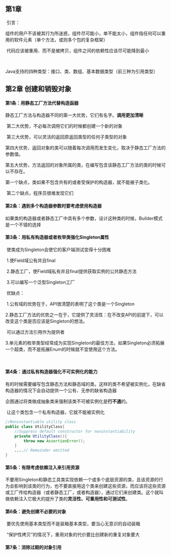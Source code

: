 ## 第1章

​		引言：

​			组件的用户不该被其行为所迷惑，组件尽可能小，单不能太小，组件指任何可以重用的软件元素（单个方法，或则多个包的复杂框架）

​		代码应该被重用、而不是被拷贝，组件之间的依赖性应该尽可能降到最小

​		

​		Java支持的四种类型：接口、类、数组、基本数据类型（前三种为引用类型）



## 第2章 创建和销毁对象

#### 	第1条：用静态工厂方法代替构造函器

​		静态工厂方法与构造器不同的第一大优势，它们有名字。**调用更加清晰**

​		第二大优势，不必每次调用它们的时候都创建一个新的对象

​		第三大优势，可以灵活的返回原返回类型的任何子类型的对象

​		第四大优势，返回对象的类可以随着每次调用而发生变化，取决于静态工厂方法的参数值。

​		第五大优势，方法返回的对象所属的类，在编写包含该静态工厂方法的类的时候可以不存在。

​		第一个缺点，类如果不包含共有的或者受保护的构造器，就不能被子类化。

​		第二个缺点，程序员很难发现它们



#### 第2条：遇到多个构造器参数时要考虑使用构造器

​		如果类的构造器或者静态工厂中具有多个参数，设计这种类的时候，Builder模式是一个不错的选择



#### 第3条：用私有构造器或者枚举类强化Singleton属性

​		使类成为Singleton会使它的客户端测试变得十分困难

​		1.使Field域公有并且final

​		2.静态工厂，使Field域私有并且final提供获取实例的公共静态方法

​		3.可以编写一个泛型Singleton工厂

​		优缺点：

​		1.公有域的优势在于，API很清楚的表明了这个类是一个Singleton

​		2.静态工厂方法的优势之一在于，它提供了灵活性：在不改变API的前提下，可以改变这个类是否应该是Singleton的想法。

​			可以通过方法引用作为提供者

​		3.单元素的枚举类型经常成为实现Singleton的最佳方法，如果Singleton必须拓展一个超类，而不是拓展Enum的时候就不宜使用这个方法。

​		

#### 第4条：通过私有构造器强化不可实例化的能力

​		有的时候需要编写包含静态方法和静态域的类。这样的类不希望被实例化，在缺省构造器的情况下会自动提供一个公有、无参的缺省构造器

​		企图通过将类做成抽象类来强制该类不可被实例化是**行不通**的。

​		让这个类包含一个私有构造器，它就不能被实例化

~~~java
//Noninstantiable utility class
public class UtilityClass{
    //Suppress default constructor for noninstantiability
    private UtilityClass(){
        throw new AssertionError();
    }
 	....// Remainder omitted
}
~~~



#### 第5条：有限考虑依赖注入来引用资源

​		不要用Singleton和静态工具类实现依赖一个或多个底层资源的类，且该资源的行为会影响到该类的行为，也不要直接用这个类来创建这些资源，而应该将这些资源或工厂传给构造器（或者静态工厂，或者构造器），通过它们来创建类。这个就叫做依赖注入它极大的提升了类的**灵活性、可重用性和可测试性**。



#### 第6条：避免创建不必要的对象

​		要优先使用基本类型而不是装箱基本类型，要当心无意识的自动装箱

​		“保护性拷贝”的情况下，重用对象的代价要比创建新的重复对象要大



#### 第7条：消除过期的对象引用

















​		







